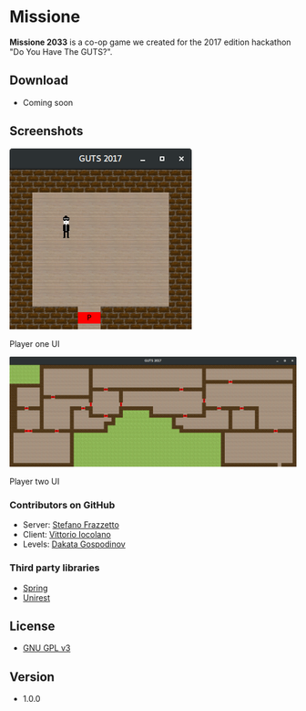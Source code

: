 Missione
======
**Missione 2033** is a co-op game we created for the 2017 edition hackathon "Do You Have The GUTS?".

## Download
* Coming soon

## Screenshots
![Player 1](https://github.com/StefanoFrazzetto/GUTS2017/blob/master/screnshots/player1.png "Player 1 UI")

Player one UI

![Player 2](https://github.com/StefanoFrazzetto/GUTS2017/blob/master/screnshots/player2.png "Player 2 UI")

Player two UI

### Contributors on GitHub
* Server:   [Stefano Frazzetto](https://github.com/StefanoFrazzetto)
* Client:   [Vittorio Iocolano](https://github.com/SirPryderi)
* Levels:   [Dakata Gospodinov](https://github.com/xxLestadxx)

### Third party libraries
* [Spring](http://spring.io/)
* [Unirest](https://github.com/Kong/unirest-java)

## License 
* [GNU GPL v3](./LICENSE)

## Version 
* 1.0.0 
